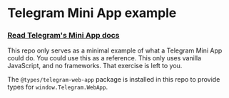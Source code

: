 # Telegram Mini App example

### [Read Telegram's Mini App docs](https://core.telegram.org/bots/webapps)

This repo only serves as a minimal example of what a Telegram Mini App could do. You could use this as a reference. This only uses vanilla JavaScript, and no frameworks. That exercise is left to you.

The `@types/telegram-web-app` package is installed in this repo to provide types for `window.Telegram.WebApp`.
